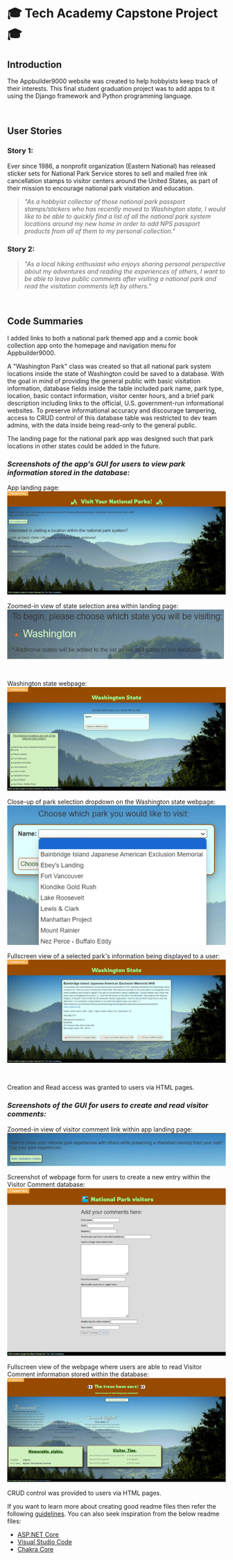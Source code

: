 # 🎓 Tech Academy Capstone Project 🎓

## Introduction

The Appbuilder9000 website was created to help hobbyists keep track of their interests. This final student graduation project was to add apps to it using the Django framework and Python programming language.

<br>

## User Stories

### Story 1:

Ever since 1986, a nonprofit organization (Eastern National) has released sticker sets for National Park Service stores to sell and mailed free ink cancellation stamps to visitor centers around the United States, as part of their mission to encourage national park visitation and education.  
>_"As a hobbyist collector of those national park passport stamps/stickers who has recently moved to Washington state, I would like to be able to quickly find a list of all the national park system locations around my new home in order to add NPS passport products from all of them to my personal collection."_

### Story 2:

>_"As a local hiking enthusiast who enjoys sharing personal perspective about my adventures and reading the experiences of others, I want to be able to leave public comments after visiting a national park and read the visitation comments left by others."_

<br>

## Code Summaries

I added links to both a national park themed app and a comic book collection app onto the homepage and navigation menu for Appbuilder9000.

A "Washington Park" class was created so that all national park system locations inside the state of Washington could be saved to a database.  With the goal in mind of providing the general public with basic visitation information, database fields inside the table included park name, park type, location, basic contact information, visitor center hours, and a brief park description including links to the official, U.S. government-run informational websites.  To preserve informational accuracy and discourage tampering, access to CRUD control of this database table was restricted to dev team admins, with the data inside being read-only to the general public.

The landing page for the national park app was designed such that park locations in other states could be added in the future.

### _Screenshots of the app's GUI for users to view park information stored in the database:_

App landing page:
![Fullscreen view of national park app's landing page](Screenshot1-fullscreen.png)

Zoomed-in view of state selection area within landing page:
![Close-up of state selection within app's landing page](Screenshot1.png)

<br>

Washington state webpage:
![Fullscreen view of Washington parks webpage](Screenshot2-fullscreen.png)

Close-up of park selection dropdown on the Washington state webpage:
![Screenshot of park dropdown menu](Screenshot2.png)

Fullscreen view of a selected park's information being displayed to a user:
![Screenshot of table information for BIJAEM site](Screenshot3.png)

<br>

Creation and Read access was granted to users via HTML pages.

### _Screenshots of the GUI for users to create and read visitor comments:_

Zoomed-in view of visitor comment link within app landing page:
![Close-up view of Visitor Comment button](Screenshot4.png)

Screenshot of webpage form for users to create a new entry within the Visitor Comment database:
![Fullscreen view of comment form webpage](Screenshot5.png)

Fullscreen view of the webpage where users are able to read Visitor Comment information stored within the database:
![Fullscreen view of Park Comments webpage](Screenshot6.png)

CRUD control was provided to users via HTML pages.

If you want to learn more about creating good readme files then refer the following [guidelines](https://docs.microsoft.com/en-us/azure/devops/repos/git/create-a-readme?view=azure-devops). You can also seek inspiration from the below readme files:
- [ASP.NET Core](https://github.com/aspnet/Home)
- [Visual Studio Code](https://github.com/Microsoft/vscode)
- [Chakra Core](https://github.com/Microsoft/ChakraCore)

